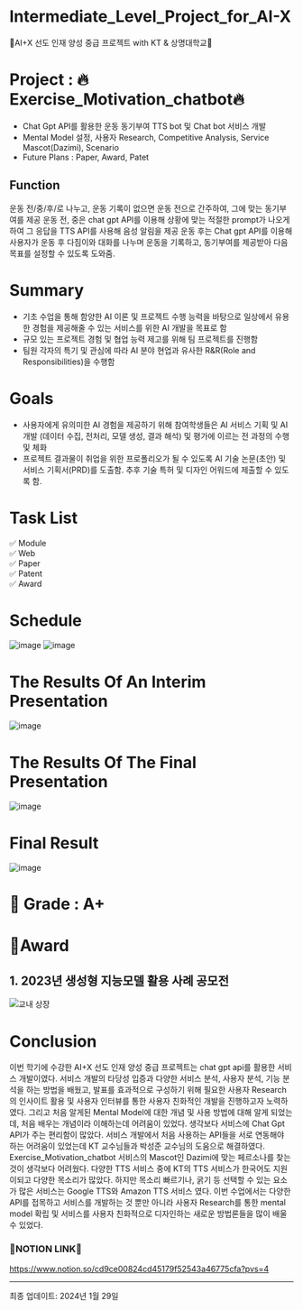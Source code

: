 # Intermediate_Level_Project_for_AI-X
🤖AI+X 선도 인재 양성 중급 프로젝트 with KT & 상명대학교🤖

# Project : 🔥Exercise_Motivation_chatbot🔥

  - Chat Gpt API를 활용한 운동 동기부여 TTS bot 및 Chat bot 서비스 개발
  - Mental Model 설정, 사용자 Research, Competitive Analysis, Service Mascot(Dazimi), Scenario
  - Future Plans : Paper, Award, Patet

## Function
운동 전/중/후/로 나누고, 운동 기록이 없으면 운동 전으로 간주하여, 그에 맞는 동기부여를 제공
운동 전, 중은 chat gpt API를 이용해 상황에 맞는 적절한 prompt가 나오게 하여 그 응답을 TTS API를 사용해 음성 알림을 제공
운동 후는 Chat gpt API를 이용해 사용자가 운동 후 다짐이와 대화를 나누며 운동을 기록하고, 동기부여를 제공받아 다음 목표를 설정할 수 있도록 도와줌.


# Summary

  - 기초 수업을 통해 함양한 AI 이론 및 프로젝트 수행 능력을 바탕으로 일상에서 유용한 경험을 제공해줄 수 있는 서비스를 위한 AI 개발을 목표로 함
  - 규모 있는 프로젝트 경험 및 협업 능력 제고를 위해 팀 프로젝트를 진행함
  - 팀원 각자의 특기 및 관심에 따라 AI 분야 현업과 유사한 R&R(Role and Responsibilities)을 수행함

# Goals
  - 사용자에게 유의미한 AI 경험을 제공하기 위해 참여학생들은 AI 서비스 기획 및 AI 개발 (데이터 수집, 전처리, 모델 생성, 결과 해석) 및 평가에 이르는 전 과정의 수행 및 체화
  - 프로젝트 결과물이 취업을 위한 프로폴리오가 될 수 있도록 AI 기술 논문(초안) 및 서비스 기획서(PRD)를 도출함. 추후 기술 특허 및 디자인 어워드에 제출할 수 있도록 함.

# Task List

  ✅ Module<br/>
  ✅ Web<br/>
  ✅ Paper<br/>
  ✅ Patent<br/>
  ✅ Award<br/>
  
  

# Schedule
![image](https://github.com/jinseok19/Intermediate_Level_Project_for_AI-X/assets/121952875/b8942d53-f952-4f66-ae23-caedcaaa22e3)
![image](https://github.com/jinseok19/Intermediate_Level_Project_for_AI-X/assets/121952875/6d202694-6eba-42c8-b149-578b0f79d28d)

# The Results Of An Interim Presentation
![image](https://github.com/jinseok19/Intermediate_Level_Project_for_AI-X/assets/121952875/0965afb5-60bd-4463-b257-01bfa1659891)

# The Results Of The Final Presentation
![image](https://github.com/jinseok19/Intermediate_Level_Project_for_AI-X/assets/121952875/91ee81ca-0f82-4591-93fa-8e3b88dd4d56)

# Final Result
![image](https://github.com/jinseok19/Intermediate_Level_Project_for_AI-X/assets/121952875/25137d33-201a-4d13-98a3-770075c6bb9f)


# 🎯 Grade : A+

# 🥇Award
## 1. 2023년 생성형 지능모델 활용 사례 공모전
![교내 상장](https://github.com/jinseok19/Intermediate_Level_Project_for_AI-X/assets/121952875/37865010-cd1b-4118-9148-d4ea7e0e51b8)

# Conclusion

이번 학기에 수강한 AI+X 선도 인재 양성 중급 프로젝트는 chat gpt api를 활용한 서비스 개발이였다. 서비스 개발의 타당성 입증과 다양한 서비스 분석, 사용자 분석, 기능 분석을 하는 방법을 배웠고, 발표를 효과적으로 구성하기 위해 필요한 사용자 Research의 인사이트 활용 및 사용자 인터뷰를 통한 사용자 친화적인 개발을 진행하고자 노력하였다. 그리고 처음 알게된 Mental Model에 대한 개념 및 사용 방법에 대해 알게 되었는데, 처음 배우는 개념이라 이해하는데 어려움이 있었다. 생각보다 서비스에 Chat Gpt API가 주는 편리함이 많았다. 서비스 개발에서 처음 사용하는 API들을 서로 연동해야 하는 어려움이 있었는데 KT 교수님들과 박성준 교수님의 도움으로 해결하였다. Exercise_Motivation_chatbot 서비스의 Mascot인 Dazimi에 맞는 페르소나를 찾는 것이 생각보다 어려웠다. 다양한 TTS 서비스 중에 KT의 TTS 서비스가 한국어도 지원이되고 다양한 목소리가 많았다. 하지만 목소리 빠르기나, 굵기 등 선택할 수 있는 요소가 많은 서비스는 Google TTS와 Amazon TTS 서비스 였다. 이번 수업에서는 다양한 API를 접목하고 서비스를 개발하는 것 뿐만 아니라 사용자 Research를 통한 mental model 확립 및 서비스를 사용자 친화적으로 디자인하는 새로운 방법론들을 많이 배울 수 있었다.

### 📒NOTION LINK📒
https://www.notion.so/cd9ce00824cd45179f52543a46775cfa?pvs=4

-------------------------------------------------------------------------------------------------------
최종 업데이트: 2024년 1월 29일







